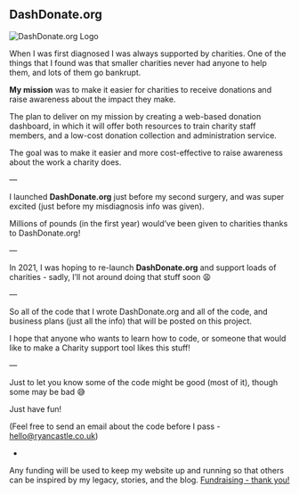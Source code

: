 ## DashDonate.org

![DashDonate.org Logo](https://github.com/ryan-castle-legacy/dashdonate/blob/main/Logo.png)

When I was first diagnosed I was always supported by charities. One of the things that I found was that smaller charities never had anyone to help them, and lots of them go bankrupt.

**My mission** was to make it easier for charities to receive donations and raise awareness about the impact they make.

The plan to deliver on my mission by creating a web-based donation dashboard, in which it will offer both resources to train charity staff members, and a low-cost donation collection and administration service.

The goal was to make it easier and more cost-effective to raise awareness about the work a charity does.

—

I launched **DashDonate.org** just before my second surgery, and was super excited (just before my misdiagnosis info was given).

Millions of pounds (in the first year) would’ve been given to charities thanks to DashDonate.org!

—

In 2021, I was hoping to re-launch **DashDonate.org** and support loads of charities - sadly, I’ll not around doing that stuff soon 😩

—

So all of the code that I wrote DashDonate.org and all of the code, and business plans (just all the info) that will be posted on this project.

I hope that anyone who wants to learn how to code, or someone that would like to make a Charity support tool likes this stuff!

—

Just to let you know some of the code might be good (most of it), though some may be bad 😅

Just have fun!

(Feel free to send an email about the code before I pass - hello@ryancastle.co.uk)

-

Any funding will be used to keep my website up and running so that others can be inspired by my legacy, stories, and the blog.
[Fundraising - thank you!](https://www.gofundme.com/f/ryans-hopeful-legacy/)

